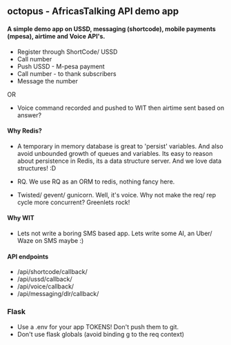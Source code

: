## octopus - AfricasTalking API demo app

#### A simple demo app on USSD, messaging (shortcode), mobile payments (mpesa), airtime and Voice API's.

- Register through ShortCode/ USSD
- Call number
- Push USSD - M-pesa payment
- Call number - to thank subscribers
- Message the number

OR

- Voice command recorded and pushed to WIT then airtime sent based on answer?


#### Why Redis?

- A temporary in memory database is great to 'persist' variables. And also avoid unbounded growth of 
    queues and variables. Its easy to reason about persistence in Redis, its a data structure server. And 
      we love data structures! :D

- RQ. We use RQ as an ORM to redis, nothing fancy here.
- Twisted/ gevent/ gunicorn. Well, it's voice. Why not make the req/ rep cycle more concurrent? Greenlets rock!


#### Why WIT

- Lets not write a boring SMS based app. Lets write some AI, an Uber/ Waze on SMS maybe :)


#### API endpoints

- /api/shortcode/callback/
- /api/ussd/callback/
- /api/voice/callback/
- /api/messaging/dlr/callback/


### Flask

- Use a .env for your app TOKENS! Don't push them to git.
- Don't use flask globals (avoid binding g to the req context)
